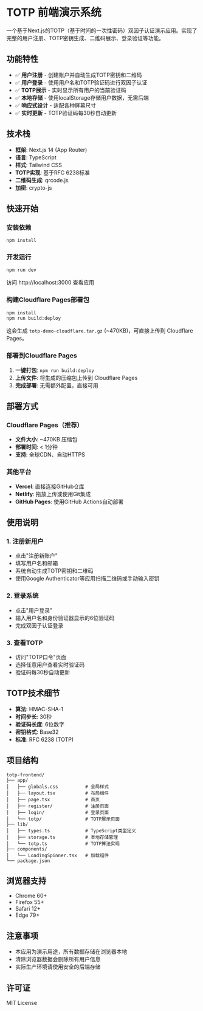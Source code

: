 # TOTP 前端演示系统

一个基于Next.js的TOTP（基于时间的一次性密码）双因子认证演示应用。实现了完整的用户注册、TOTP密钥生成、二维码展示、登录验证等功能。

## 功能特性

- ✅ **用户注册** - 创建账户并自动生成TOTP密钥和二维码
- ✅ **用户登录** - 使用用户名和TOTP验证码进行双因子认证
- ✅ **TOTP展示** - 实时显示所有用户的当前验证码
- ✅ **本地存储** - 使用localStorage存储用户数据，无需后端
- ✅ **响应式设计** - 适配各种屏幕尺寸
- ✅ **实时更新** - TOTP验证码每30秒自动更新

## 技术栈

- **框架**: Next.js 14 (App Router)
- **语言**: TypeScript
- **样式**: Tailwind CSS
- **TOTP实现**: 基于RFC 6238标准
- **二维码生成**: qrcode.js
- **加密**: crypto-js

## 快速开始

### 安装依赖

```bash
npm install
```

### 开发运行

```bash
npm run dev
```

访问 http://localhost:3000 查看应用

### 构建Cloudflare Pages部署包

```bash
npm install
npm run build:deploy
```

这会生成 `totp-demo-cloudflare.tar.gz` (~470KB)，可直接上传到 Cloudflare Pages。

### 部署到Cloudflare Pages
1. **一键打包**: `npm run build:deploy`
2. **上传文件**: 将生成的压缩包上传到 Cloudflare Pages
3. **完成部署**: 无需额外配置，直接可用

## 部署方式

### Cloudflare Pages（推荐）
- **文件大小**: ~470KB 压缩包
- **部署时间**: < 1分钟
- **支持**: 全球CDN、自动HTTPS

### 其他平台
- **Vercel**: 直接连接GitHub仓库
- **Netlify**: 拖放上传或使用Git集成
- **GitHub Pages**: 使用GitHub Actions自动部署

## 使用说明

### 1. 注册新用户
- 点击"注册新账户"
- 填写用户名和邮箱
- 系统自动生成TOTP密钥和二维码
- 使用Google Authenticator等应用扫描二维码或手动输入密钥

### 2. 登录系统
- 点击"用户登录"
- 输入用户名和身份验证器显示的6位验证码
- 完成双因子认证登录

### 3. 查看TOTP
- 访问"TOTP口令"页面
- 选择任意用户查看实时验证码
- 验证码每30秒自动更新

## TOTP技术细节

- **算法**: HMAC-SHA-1
- **时间步长**: 30秒
- **验证码长度**: 6位数字
- **密钥格式**: Base32
- **标准**: RFC 6238 (TOTP)

## 项目结构

```
totp-frontend/
├── app/
│   ├── globals.css          # 全局样式
│   ├── layout.tsx           # 布局组件
│   ├── page.tsx             # 首页
│   ├── register/            # 注册页面
│   ├── login/               # 登录页面
│   └── totp/                # TOTP展示页面
├── lib/
│   ├── types.ts             # TypeScript类型定义
│   ├── storage.ts           # 本地存储管理
│   └── totp.ts              # TOTP算法实现
├── components/
│   └── LoadingSpinner.tsx   # 加载组件
└── package.json
```

## 浏览器支持

- Chrome 60+
- Firefox 55+
- Safari 12+
- Edge 79+

## 注意事项

- 本应用为演示用途，所有数据存储在浏览器本地
- 清除浏览器数据会删除所有用户信息
- 实际生产环境请使用安全的后端存储

## 许可证

MIT License
